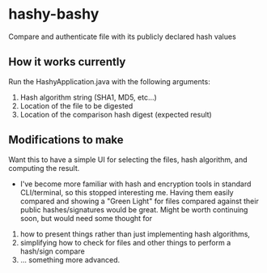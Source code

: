 # hashy-bashy
Compare and authenticate file with its publicly declared hash values

## How it works currently
Run the HashyApplication.java with the following arguments:
1. Hash algorithm string (SHA1, MD5, etc...)
2. Location of the file to be digested
3. Location of the comparison hash digest (expected result)

## Modifications to make
Want this to have a simple UI for selecting the files, hash algorithm, and computing the result.

- I've become more familiar with hash and encryption tools in standard CLI/terminal, so this stopped interesting me. Having them easily compared and showing a "Green Light" for files compared against their public hashes/signatures would be great. Might be worth continuing soon, but would need some thought for 
1. how to present things rather than just implementing hash algorithms,
2. simplifying how to check for files and other things to perform a hash/sign compare
3. ... something more advanced.
